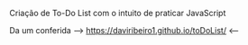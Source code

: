 Criação de To-Do List com o intuito de praticar JavaScript

Da um conferida --> https://daviribeiro1.github.io/toDoList/ <--
